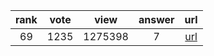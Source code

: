 
| rank | vote | view | answer | url |
|:-:|:-:|:-:|:-:|:-:|
|69|1235|1275398|7| [url](http://stackoverflow.com/questions/4706499/how-do-you-append-to-a-file) |
